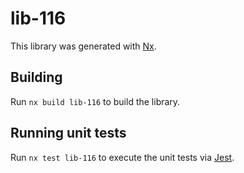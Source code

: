 # lib-116

This library was generated with [Nx](https://nx.dev).

## Building

Run `nx build lib-116` to build the library.

## Running unit tests

Run `nx test lib-116` to execute the unit tests via [Jest](https://jestjs.io).
